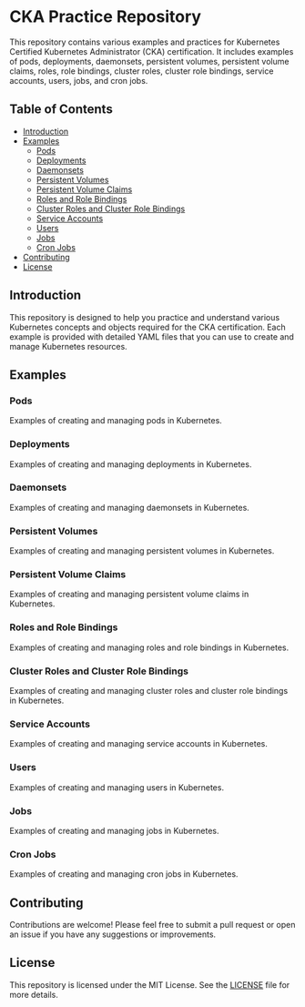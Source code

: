 # CKA Practice Repository

This repository contains various examples and practices for Kubernetes Certified Kubernetes Administrator (CKA) certification. It includes examples of pods, deployments, daemonsets, persistent volumes, persistent volume claims, roles, role bindings, cluster roles, cluster role bindings, service accounts, users, jobs, and cron jobs.

## Table of Contents

- [Introduction](#introduction)
- [Examples](#examples)
  - [Pods](#pods)
  - [Deployments](#deployments)
  - [Daemonsets](#daemonsets)
  - [Persistent Volumes](#persistent-volumes)
  - [Persistent Volume Claims](#persistent-volume-claims)
  - [Roles and Role Bindings](#roles-and-role-bindings)
  - [Cluster Roles and Cluster Role Bindings](#cluster-roles-and-cluster-role-bindings)
  - [Service Accounts](#service-accounts)
  - [Users](#users)
  - [Jobs](#jobs)
  - [Cron Jobs](#cron-jobs)
- [Contributing](#contributing)
- [License](#license)

## Introduction

This repository is designed to help you practice and understand various Kubernetes concepts and objects required for the CKA certification. Each example is provided with detailed YAML files that you can use to create and manage Kubernetes resources.

## Examples

### Pods

Examples of creating and managing pods in Kubernetes.

### Deployments

Examples of creating and managing deployments in Kubernetes.

### Daemonsets

Examples of creating and managing daemonsets in Kubernetes.

### Persistent Volumes

Examples of creating and managing persistent volumes in Kubernetes.

### Persistent Volume Claims

Examples of creating and managing persistent volume claims in Kubernetes.

### Roles and Role Bindings

Examples of creating and managing roles and role bindings in Kubernetes.

### Cluster Roles and Cluster Role Bindings

Examples of creating and managing cluster roles and cluster role bindings in Kubernetes.

### Service Accounts

Examples of creating and managing service accounts in Kubernetes.

### Users

Examples of creating and managing users in Kubernetes.

### Jobs

Examples of creating and managing jobs in Kubernetes.

### Cron Jobs

Examples of creating and managing cron jobs in Kubernetes.

## Contributing

Contributions are welcome! Please feel free to submit a pull request or open an issue if you have any suggestions or improvements.

## License

This repository is licensed under the MIT License. See the [LICENSE](LICENSE) file for more details.
